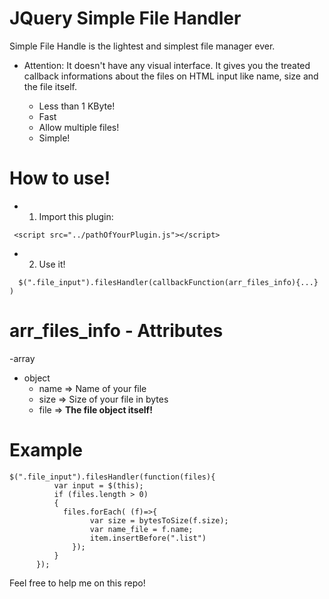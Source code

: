 # JQuery Simple File Handler
Simple File Handle is the lightest and simplest file manager ever.

* Attention: It doesn't have any visual interface. It gives you the treated callback informations about the files on HTML input like name, size and the file itself.

  - Less than 1 KByte!
  - Fast
  - Allow multiple files!
  - Simple!

# How to use!

  - 1) Import this plugin:
   ```
    <script src="../pathOfYourPlugin.js"></script>
   ```
  - 2) Use it!
```
  $(".file_input").filesHandler(callbackFunction(arr_files_info){...} )
```

# arr_files_info - Attributes

-array
 - object
   -  name => Name of your file
   -  size => Size of your file in bytes
   -  file => **The file object itself!**


 # Example
  ```
  $(".file_input").filesHandler(function(files){
            var input = $(this);
            if (files.length > 0)
            {
              files.forEach( (f)=>{
                    var size = bytesToSize(f.size);
                    var name_file = f.name;
                    item.insertBefore(".list")
                });
            }
        });
  ```
Feel free to help me on this repo!
